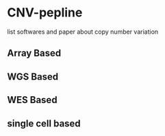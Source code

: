 # CNV-pepline
list softwares and paper about copy number variation

##  Array Based

##  WGS Based

##  WES Based

##  single cell based
